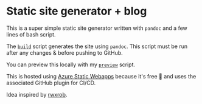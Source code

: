 # Static site generator + blog

This is a super simple static site generator written with `pandoc` and a few lines of bash script.

The [`build`](https://github.com/shanamatthews/static-site-generator/blob/main/build) script generates the site using `pandoc`. This script must be run after any changes & before pushing to GitHub.

You can preview this locally with my [`preview`](https://github.com/shanamatthews/dotfiles/blob/main/scripts/preview) script.

This is hosted using [Azure Static Webapps](https://learn.microsoft.com/azure/static-web-apps/getting-started?tabs=vanilla-javascript) because it's free 🎉 and uses the associated GitHub plugin for CI/CD.

Idea inspired by [rwxrob](https://github.com/rwxrob/).
